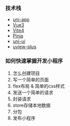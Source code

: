 ### 技术栈

- [uni-app](https://uniapp.dcloud.net.cn/)
- [Vue3](https://cn.vuejs.org/)
- [Vite4](https://cn.vitejs.dev/)
- [Pinia](https://pinia.vuejs.org/zh/)
- [uni-ui](https://uniapp.dcloud.net.cn/component/uniui/uni-ui.html)
- [uview-plus](https://uiadmin.net/uview-plus/)

### 如何快速掌握开发小程序

1. 怎么创建项目
2. 写一个简单的页面
3. flex布局 & 简单的css样式
4. 发送一个简单的请求
5. 封装请求
6. store存储本地数据
7. 分包
8. 发布小程序

